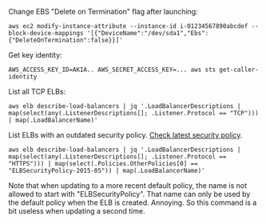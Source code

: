 Change EBS "Delete on Termination" flag after launching:
```shell
aws ec2 modify-instance-attribute --instance-id i-01234567890abcdef --block-device-mappings '[{"DeviceName":"/dev/sda1","Ebs":{"DeleteOnTermination":false}}]'
```

Get key identity:
```shell
AWS_ACCESS_KEY_ID=AKIA.. AWS_SECRET_ACCESS_KEY=... aws sts get-caller-identity
```

List all TCP ELBs:
```shell
aws elb describe-load-balancers | jq '.LoadBalancerDescriptions | map(select(any(.ListenerDescriptions[]; .Listener.Protocol == "TCP"))) | map(.LoadBalancerName)'
```

List ELBs with an outdated security policy. [Check latest security policy](https://docs.aws.amazon.com/elasticloadbalancing/latest/classic/elb-security-policy-options.html).
```shell
aws elb describe-load-balancers | jq '.LoadBalancerDescriptions | map(select(any(.ListenerDescriptions[]; .Listener.Protocol == "HTTPS"))) | map(select(.Policies.OtherPolicies[0] == "ELBSecurityPolicy-2015-05")) | map(.LoadBalancerName)'
```
Note that when updating to a more recent default policy, the name is not allowed to start with "ELBSecurityPolicy". That name can only be used by the default policy when the ELB is created. Annoying. So this command is a bit useless when updating a second time.
